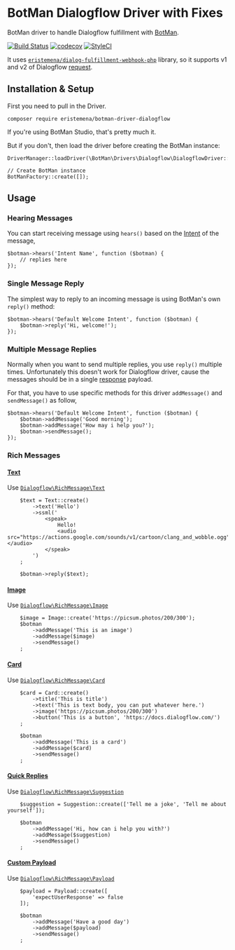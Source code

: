 # BotMan Dialogflow Driver with Fixes

BotMan driver to handle Dialogflow fulfillment with [BotMan](https://github.com/botman/botman).

[![Build Status](https://travis-ci.org/eristemena/botman-driver-dialogflow.svg?branch=master)](https://travis-ci.org/eristemena/botman-driver-dialogflow)
[![codecov](https://codecov.io/gh/eristemena/botman-driver-dialogflow/branch/master/graph/badge.svg)](https://codecov.io/gh/eristemena/botman-driver-dialogflow)
[![StyleCI](https://styleci.io/repos/133281710/shield?branch=master)](https://styleci.io/repos/133281710)

It uses [`eristemena/dialog-fulfillment-webhook-php`](https://github.com/eristemena/dialog-fulfillment-webhook-php) library, so it supports v1 and v2 of Dialogflow [request](https://dialogflow.com/docs/reference/v2-comparison).

## Installation & Setup

First you need to pull in the Driver. 

```
composer require eristemena/botman-driver-dialogflow
```

If you're using BotMan Studio, that's pretty much it.

But if you don't, then load the driver before creating the BotMan instance:

```
DriverManager::loadDriver(\BotMan\Drivers\Dialogflow\DialogflowDriver::class);

// Create BotMan instance
BotManFactory::create([]);
```

## Usage

### Hearing Messages

You can start receiving message using `hears()` based on the [Intent](https://dialogflow.com/docs/intents) of the message,

```
$botman->hears('Intent Name', function ($botman) {
    // replies here
});
```

### Single Message Reply

The simplest way to reply to an incoming message is using BotMan's own `reply()` method:

```
$botman->hears('Default Welcome Intent', function ($botman) {
    $botman->reply('Hi, welcome!');
});
```

### Multiple Message Replies

Normally when you want to send multiple replies, you use `reply()` multiple times. Unfortunately this doesn't work for Dialogflow driver, cause the messages should be in a single [response](https://dialogflow.com/docs/fulfillment#response) payload.

For that, you have to use specific methods for this driver `addMessage()` and `sendMessage()` as follow,

```
$botman->hears('Default Welcome Intent', function ($botman) {
    $botman->addMessage('Good morning');
    $botman->addMessage('How may i help you?');
    $botman->sendMessage();
});
```

### Rich Messages

#### [Text](https://dialogflow.com/docs/rich-messages#text)

Use [`Dialogflow\RichMessage\Text`](https://github.com/eristemena/dialog-fulfillment-webhook-php/blob/master/docs/RichMessage/Text.md)

```
    $text = Text::create()
        ->text('Hello')
        ->ssml('
            <speak>
                Hello!
                <audio src="https://actions.google.com/sounds/v1/cartoon/clang_and_wobble.ogg"></audio>
            </speak>
        ')
    ;

    $botman->reply($text);
```

#### [Image](https://dialogflow.com/docs/rich-messages#image)

Use [`Dialogflow\RichMessage\Image`](https://github.com/eristemena/dialog-fulfillment-webhook-php/blob/master/docs/RichMessage/Image.md)

```
    $image = Image::create('https://picsum.photos/200/300');
    $botman
        ->addMessage('This is an image')
        ->addMessage($image)
        ->sendMessage()
    ;
```

#### [Card](https://dialogflow.com/docs/rich-messages#card)

Use [`Dialogflow\RichMessage\Card`](https://github.com/eristemena/dialog-fulfillment-webhook-php/blob/master/docs/RichMessage/Card.md)

```
    $card = Card::create()
        ->title('This is title')
        ->text('This is text body, you can put whatever here.')
        ->image('https://picsum.photos/200/300')
        ->button('This is a button', 'https://docs.dialogflow.com/')
    ;

    $botman
        ->addMessage('This is a card')
        ->addMessage($card)
        ->sendMessage()
    ;
```

#### [Quick Replies](https://dialogflow.com/docs/rich-messages#quick_replies)

Use [`Dialogflow\RichMessage\Suggestion`](https://github.com/eristemena/dialog-fulfillment-webhook-php/blob/master/docs/RichMessage/Suggestion.md)

```
    $suggestion = Suggestion::create(['Tell me a joke', 'Tell me about yourself']);

    $botman
        ->addMessage('Hi, how can i help you with?')
        ->addMessage($suggestion)
        ->sendMessage()
    ;
```

#### [Custom Payload](https://dialogflow.com/docs/rich-messages#custom_payload)

Use [`Dialogflow\RichMessage\Payload`](https://github.com/eristemena/dialog-fulfillment-webhook-php/blob/master/docs/RichMessage/Payload.md)

```
    $payload = Payload::create([
        'expectUserResponse' => false
    ]);

    $botman
        ->addMessage('Have a good day')
        ->addMessage($payload)
        ->sendMessage()
    ;
```
